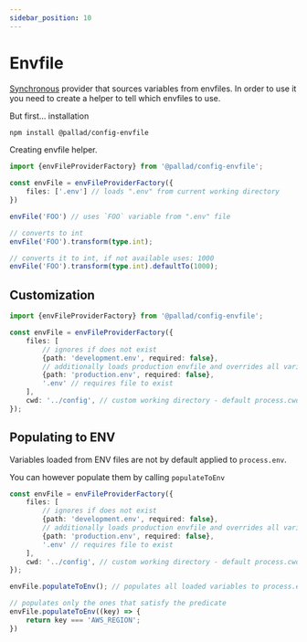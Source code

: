 ```yaml
---
sidebar_position: 10
---
```


# Envfile

[Synchronous](./#introduction-to-providers) provider that sources variables from envfiles. In order to use it you need to create a helper to tell which envfiles to use.

But first... installation
```bash npm2yarn
npm install @pallad/config-envfile
```

Creating envfile helper.

```ts
import {envFileProviderFactory} from '@pallad/config-envfile';

const envFile = envFileProviderFactory({
    files: ['.env'] // loads ".env" from current working directory
})

envFile('FOO') // uses `FOO` variable from ".env" file

// converts to int
envFile('FOO').transform(type.int);

// converts it to int, if not available uses: 1000
envFile('FOO').transform(type.int).defaultTo(1000); 
```

## Customization
```ts
import {envFileProviderFactory} from '@pallad/config-envfile';

const envFile = envFileProviderFactory({
    files: [
        // ignores if does not exist
        {path: 'development.env', required: false},
        // additionally loads production envfile and overrides all variables with same name defined in previous files
        {path: 'production.env', required: false},  
        '.env' // requires file to exist
    ],
    cwd: '../config', // custom working directory - default process.cwd
});
```


## Populating to ENV

Variables loaded from ENV files are not by default applied to `process.env`.

You can however populate them by calling `populateToEnv`
```ts
const envFile = envFileProviderFactory({
    files: [
        // ignores if does not exist
        {path: 'development.env', required: false},
        // additionally loads production envfile and overrides all variables with same name defined in previous files
        {path: 'production.env', required: false},  
        '.env' // requires file to exist
    ],
    cwd: '../config', // custom working directory - default process.cwd
});

envFile.populateToEnv(); // populates all loaded variables to process.env

// populates only the ones that satisfy the predicate
envFile.populateToEnv((key) => {
    return key === 'AWS_REGION';
})
```
